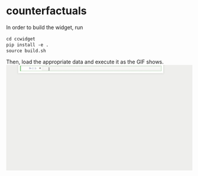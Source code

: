 # counterfactuals 

In order to build the widget, run 
``` 
cd ccwidget 
pip install -e . 
source build.sh 
``` 
Then, load the appropriate data and execute it as the GIF shows. 
![](imgs/widget.gif) 
